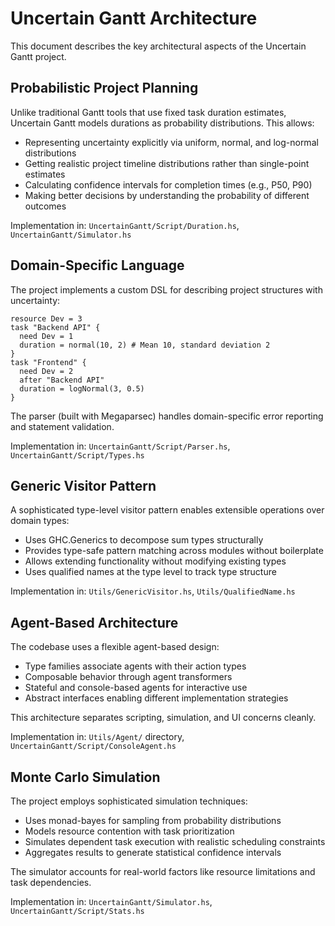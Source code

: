 # Uncertain Gantt Architecture

This document describes the key architectural aspects of the Uncertain Gantt project.

## Probabilistic Project Planning

Unlike traditional Gantt tools that use fixed task duration estimates, Uncertain Gantt models durations as probability distributions. This allows:

- Representing uncertainty explicitly via uniform, normal, and log-normal distributions
- Getting realistic project timeline distributions rather than single-point estimates
- Calculating confidence intervals for completion times (e.g., P50, P90)
- Making better decisions by understanding the probability of different outcomes

Implementation in: `UncertainGantt/Script/Duration.hs`, `UncertainGantt/Simulator.hs`

## Domain-Specific Language

The project implements a custom DSL for describing project structures with uncertainty:

```
resource Dev = 3
task "Backend API" {
  need Dev = 1
  duration = normal(10, 2) # Mean 10, standard deviation 2
}
task "Frontend" {
  need Dev = 2
  after "Backend API"
  duration = logNormal(3, 0.5)
}
```

The parser (built with Megaparsec) handles domain-specific error reporting and statement validation.

Implementation in: `UncertainGantt/Script/Parser.hs`, `UncertainGantt/Script/Types.hs`

## Generic Visitor Pattern

A sophisticated type-level visitor pattern enables extensible operations over domain types:

- Uses GHC.Generics to decompose sum types structurally
- Provides type-safe pattern matching across modules without boilerplate
- Allows extending functionality without modifying existing types
- Uses qualified names at the type level to track type structure

Implementation in: `Utils/GenericVisitor.hs`, `Utils/QualifiedName.hs`

## Agent-Based Architecture

The codebase uses a flexible agent-based design:

- Type families associate agents with their action types
- Composable behavior through agent transformers
- Stateful and console-based agents for interactive use
- Abstract interfaces enabling different implementation strategies

This architecture separates scripting, simulation, and UI concerns cleanly.

Implementation in: `Utils/Agent/` directory, `UncertainGantt/Script/ConsoleAgent.hs`

## Monte Carlo Simulation

The project employs sophisticated simulation techniques:

- Uses monad-bayes for sampling from probability distributions
- Models resource contention with task prioritization
- Simulates dependent task execution with realistic scheduling constraints
- Aggregates results to generate statistical confidence intervals

The simulator accounts for real-world factors like resource limitations and task dependencies.

Implementation in: `UncertainGantt/Simulator.hs`, `UncertainGantt/Script/Stats.hs`